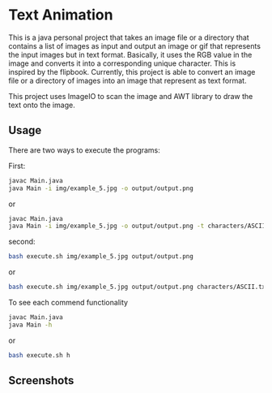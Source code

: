 # Text Animation

This is a java personal project that takes an image file or a directory that contains a list of images as input and output an image or gif that represents the input images but in text format. Basically, it uses the RGB value in the image and converts it into a corresponding unique character. This is inspired by the flipbook. Currently, this project is able to convert an image file or a directory of images into an image that represent as text format. 

This project uses ImageIO to scan the image and AWT library to draw the text onto the image.


## Usage
There are two ways to execute the programs:

First:
```bash
javac Main.java
java Main -i img/example_5.jpg -o output/output.png 
```

or

```bash
javac Main.java
java Main -i img/example_5.jpg -o output/output.png -t characters/ASCII.txt -n 256 -c 1 
```

second:

```bash
bash execute.sh img/example_5.jpg output/output.png
```

or

```bash
bash execute.sh img/example_5.jpg output/output.png characters/ASCII.txt 256 1
```

To see each commend functionality

```bash
javac Main.java
java Main -h 
```

or

```bash
bash execute.sh h
```

## Screenshots

